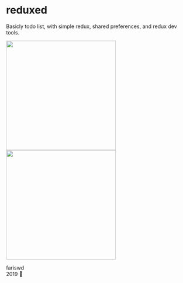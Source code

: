 # reduxed
Basicly todo list, with simple redux, shared preferences, and redux dev tools.

<img src="https://raw.githubusercontent.com/fariswd/flutter-todo-redux
/master/ss1.png" height="300"><img src="https://raw.githubusercontent.com/fariswd/flutter-todo-redux
/master/ss2.png" height="300">

fariswd  
2019 🎯  
